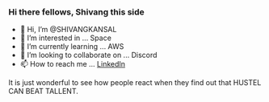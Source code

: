 ### Hi there fellows, Shivang this side


- 👋 Hi, I’m @SHIVANGKANSAL
- 👀 I’m interested in ... Space
- 🌱 I’m currently learning ... AWS
- 💞️ I’m looking to collaborate on ... Discord
- 📫 How to reach me ... [LinkedIn](https://www.linkedin.com/in/shivang-kansal/)

<!---
SHIVANGKANSAL/SHIVANGKANSAL is a ✨ special ✨ repository because its `README.md` (this file) appears on your GitHub profile.
You can click the Preview link to take a look at your changes.
--->
It is just wonderful to see how people react when they find out that HUSTEL CAN BEAT TALLENT.

